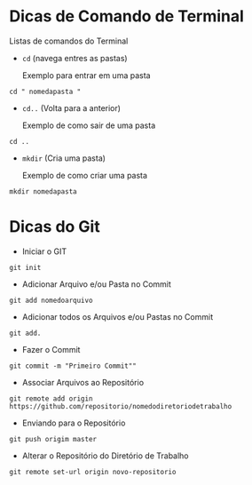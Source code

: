 # Dicas de Comando de Terminal

Listas de comandos do Terminal

- `cd` (navega entres as pastas)

  Exemplo para entrar em uma pasta

```
cd " nomedapasta "
```

- `cd..` (Volta para a anterior)

  Exemplo de como sair de uma pasta

```
cd ..
```

- `mkdir` (Cria uma pasta)

  Exemplo de como criar uma pasta

```
mkdir nomedapasta
```

# Dicas do Git

- Iniciar o GIT

```
git init
```

- Adicionar Arquivo e/ou Pasta no Commit

```
git add nomedoarquivo
```

- Adicionar todos os Arquivos e/ou Pastas no Commit

```
git add.
```

- Fazer o Commit

```
git commit -m "Primeiro Commit""
```

- Associar Arquivos ao Repositório

```
git remote add origin https://github.com/repositorio/nomedodiretoriodetrabalho
```

- Enviando para o Repositório

```
git push origim master
```

- Alterar o Repositório do Diretório de Trabalho

```
git remote set-url origin novo-repositorio
```
